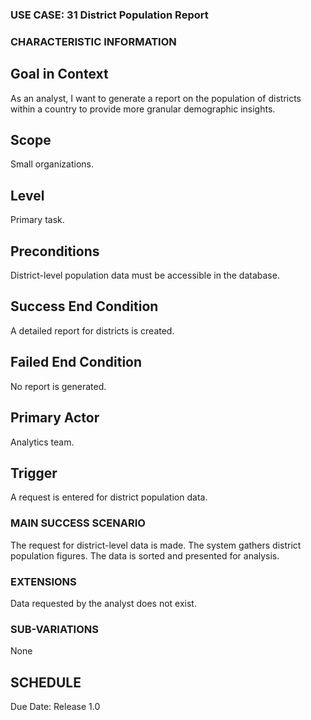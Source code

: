 ### USE CASE: 31 District Population Report

### CHARACTERISTIC INFORMATION
## Goal in Context
As an analyst, I want to generate a report on the population of districts within a country to provide more granular demographic insights.

## Scope
Small organizations.

## Level
Primary task.

## Preconditions
District-level population data must be accessible in the database.

## Success End Condition
A detailed report for districts is created.

## Failed End Condition
No report is generated.

## Primary Actor
Analytics team.

## Trigger
A request is entered for district population data.

### MAIN SUCCESS SCENARIO
The request for district-level data is made.
The system gathers district population figures.
The data is sorted and presented for analysis.

### EXTENSIONS
Data requested by the analyst does not exist.

### SUB-VARIATIONS
None

## SCHEDULE
Due Date: Release 1.0

